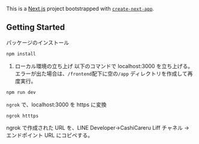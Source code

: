 This is a [Next.js](https://nextjs.org/) project bootstrapped with [`create-next-app`](https://github.com/vercel/next.js/tree/canary/packages/create-next-app).

## Getting Started

パッケージのインストール

```bash
npm install
```

1. ローカル環境の立ち上げ
   以下のコマンドで localhost:3000 を立ち上げる。エラーが出た場合は、`/frontend`配下に空の`/app` ディレクトリを作成して再度実行。

```bash
npm run dev
```

`ngrok` で、localhost:3000 を https に変換

```bash
ngrok htttps
```

ngrok で作成された URL を、LINE Developer→CashiCareru Liff チャネル → エンドポイント URL にコピペする。

